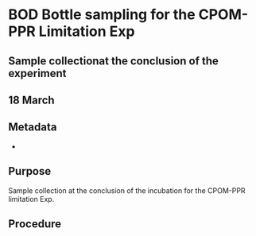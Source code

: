 # BOD Bottle sampling for the CPOM-PPR Limitation Exp
## Sample collectionat the conclusion of the experiment

## 18 March

## Metadata

* 

## Purpose

Sample collection at the conclusion of the incubation for the CPOM-PPR limitation Exp.

## Procedure
